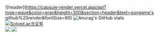 ![header](https://capsule-render.vercel.app/api?type=wave&color=gray&height=300&section=header&text=gunggme's github%20render&fontSize=90)
![Anurag's GitHub stats](https://github-readme-stats.vercel.app/api?username=gunggme&theme=dark&show_icons=true)
<br/>[![Solved.ac프로필](http://mazassumnida.wtf/api/generate_badge?boj=gunggme)](https://solved.ac/gunggme)
<br/><img src="https://img.shields.io/badge/C%23-CSharp-black"/> <img src="https://img.shields.io/badge/Unity-000000?style=flat-square&logo=Unity&logoColor=white"/>
